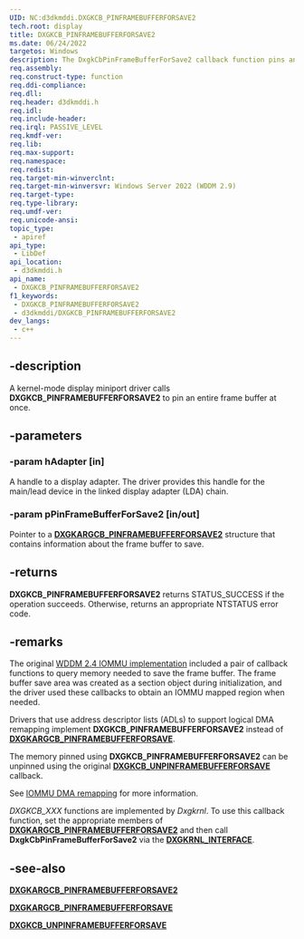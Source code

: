 ```yaml
---
UID: NC:d3dkmddi.DXGKCB_PINFRAMEBUFFERFORSAVE2
tech.root: display
title: DXGKCB_PINFRAMEBUFFERFORSAVE2
ms.date: 06/24/2022
targetos: Windows
description: The DxgkCbPinFrameBufferForSave2 callback function pins an entire frame buffer at once.
req.assembly: 
req.construct-type: function
req.ddi-compliance: 
req.dll: 
req.header: d3dkmddi.h
req.idl: 
req.include-header: 
req.irql: PASSIVE_LEVEL
req.kmdf-ver: 
req.lib: 
req.max-support: 
req.namespace: 
req.redist: 
req.target-min-winverclnt: 
req.target-min-winversvr: Windows Server 2022 (WDDM 2.9)
req.target-type: 
req.type-library: 
req.umdf-ver: 
req.unicode-ansi: 
topic_type:
 - apiref
api_type:
 - LibDef
api_location:
 - d3dkmddi.h
api_name:
 - DXGKCB_PINFRAMEBUFFERFORSAVE2
f1_keywords:
 - DXGKCB_PINFRAMEBUFFERFORSAVE2
 - d3dkmddi/DXGKCB_PINFRAMEBUFFERFORSAVE2
dev_langs:
 - c++
---
```


## -description

A kernel-mode display miniport driver calls **DXGKCB_PINFRAMEBUFFERFORSAVE2** to pin an entire frame buffer at once.

## -parameters

### -param hAdapter [in]

A handle to a display adapter. The driver provides this handle for the main/lead device in the linked display adapter (LDA) chain.

### -param pPinFrameBufferForSave2 [in/out]

Pointer to a [**DXGKARGCB_PINFRAMEBUFFERFORSAVE2**](ns-d3dkmddi-dxgkargcb_open_physical_memory_object.md) structure that contains information about the frame buffer to save.

## -returns

**DXGKCB_PINFRAMEBUFFERFORSAVE2** returns STATUS_SUCCESS if the operation succeeds. Otherwise, returns an appropriate NTSTATUS error code.

## -remarks

The original [WDDM 2.4 IOMMU implementation](/windows-hardware/drivers/display/iommu-based-gpu-isolation) included a pair of callback functions to query memory needed to save the frame buffer. The frame buffer save area was created as a section object during initialization, and the driver used these callbacks to obtain an IOMMU mapped region when needed.

Drivers that use address descriptor lists (ADLs) to support logical DMA remapping implement **DXGKCB_PINFRAMEBUFFERFORSAVE2** instead of [**DXGKARGCB_PINFRAMEBUFFERFORSAVE**](nc-d3dkmddi-dxgkcb_pinframebufferforsave.md).

The memory pinned using **DXGKCB_PINFRAMEBUFFERFORSAVE2** can be unpinned using the original [**DXGKCB_UNPINFRAMEBUFFERFORSAVE**](nc-d3dkmddi-dxgkcb_unpinframebufferforsave.md) callback.

See [IOMMU DMA remapping](/windows-hardware/drivers/display/iommu-dma-remapping) for more information.

*DXGKCB_XXX* functions are implemented by *Dxgkrnl*. To use this callback function, set the appropriate members of [**DXGKARGCB_PINFRAMEBUFFERFORSAVE2**](nc-d3dkmddi-dxgkcb_pinframebufferforsave2.md) and then call **DxgkCbPinFrameBufferForSave2** via the [**DXGKRNL_INTERFACE**](../dispmprt/ns-dispmprt-_dxgkrnl_interface.md).

## -see-also

[**DXGKARGCB_PINFRAMEBUFFERFORSAVE2**](ns-d3dkmddi-dxgkargcb_open_physical_memory_object.md)

[**DXGKARGCB_PINFRAMEBUFFERFORSAVE**](nc-d3dkmddi-dxgkcb_pinframebufferforsave.md)

[**DXGKCB_UNPINFRAMEBUFFERFORSAVE**](nc-d3dkmddi-dxgkcb_unpinframebufferforsave.md)
